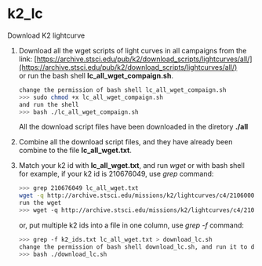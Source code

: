 # k2_lc
Download K2 lightcurve

1. Download all the wget scripts of light curves in all campaigns from the link:
[https://archive.stsci.edu/pub/k2/download_scripts/lightcurves/all/](https://archive.stsci.edu/pub/k2/download_scripts/lightcurves/all/)  
    or run the bash shell **lc_all_wget_compaign.sh**.

    ```bash
    change the permission of bash shell lc_all_wget_compaign.sh
    >>> sudo chmod +x lc_all_wget_compaign.sh
    and run the shell
    >>> bash ./lc_all_wget_compaign.sh
    ```

    All the download script files have been downloaded in the diretory **./all**

2. Combine all the download script files, and they have already been combine to the file **lc_all_wget.txt**.

3. Match your k2 id with **lc_all_wget.txt**, and run *wget* or with bash shell  
    for example, if your k2 id is 210676049, use *grep* command:
    ```bash
    >>> grep 210676049 lc_all_wget.txt
    wget -q http://archive.stsci.edu/missions/k2/lightcurves/c4/210600000/76000/ktwo210676049-c04_llc.fits
    run the wget
    >>> wget -q http://archive.stsci.edu/missions/k2/lightcurves/c4/210600000/76000/ktwo210676049-c04_llc.fits
    ```
    or, put multiple k2 ids into a file in one column, use *grep -f* command:
    ```bash
    >>> grep -f k2_ids.txt lc_all_wget.txt > download_lc.sh
    change the permission of bash shell download_lc.sh, and run it to download,
    >>> bash ./download_lc.sh
    ```